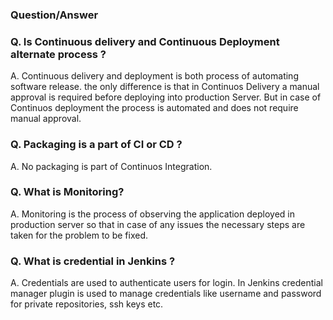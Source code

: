 ### Question/Answer

### Q. Is Continuous delivery and Continuous Deployment alternate process ?
A. Continuous delivery and deployment is both process of automating software release. the only difference is that in Continuos Delivery a manual approval is required before deploying into production Server. But in case of Continuos deployment the process is automated and does not require manual approval.

### Q. Packaging is a part of CI or CD ?
A. No packaging is part of Continuos Integration.

### Q. What is Monitoring?
A. Monitoring is the process of observing the application deployed in production server so that in case of any issues the necessary steps are taken for the problem to be fixed.

### Q. What is credential in Jenkins ?
A. Credentials are used to authenticate users for login. In Jenkins credential manager plugin is used to manage credentials like username and password for private repositories, ssh keys etc.


